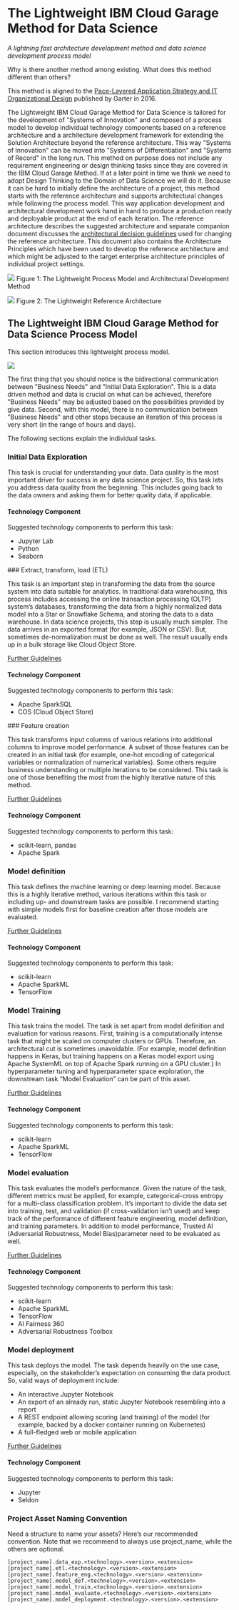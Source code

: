 # The Lightweight IBM Cloud Garage Method for Data Science

*A lightning fast architecture development method and data science development process model*

Why is there another method among existing. What does this method different than others?

This method is aligned to the [Pace-Layered Application Strategy and IT Organizational Design](https://www.gartner.com/binaries/content/assets/events/keywords/applications/apn30/pace-layered-applications-research-report.pdf) published by Garter in 2016.

The Lightweight IBM Cloud Garage Method for Data Science is tailored for the development of "Systems of Innovation" and composed of a process model to develop individual technology components based on a reference architecture and a architecture development framework for extending the Solution Architecture beyond the reference architecture. This way "Systems of Innovation" can be moved into "Systems of Differentiation" and "Systems of Record" in the long run. This method on purpose does not include any requirement engineering or design thinking tasks since they are covered in the IBM Cloud Garage Method. If at a later point in time we think we need to adopt Design Thinking to the Domain of Data Science we will do it. Because it can be hard to initially define the architecture of a project, this method starts with the reference architecture and supports architectural changes while following the process model. This way application development and architectural development work hand in hand to produce a production ready and deployable product at the end of each iteration. The reference architecture describes the suggested architecture and separate companion document discusses the [architectural decision guidelines](../lightweight-architectural-decisions/) used for changing the reference architecture. This document also contains the Architecture Principles which have been used to develop the reference architecture and which might be adjusted to the target enterprise architecture principles of individual project settings.

![](lightweight-process-model.png)
Figure 1: The Lightweight Process Model and Architectural Development Method

![](lightweight_ref_arch.png)
Figure 2: The Lightweight Reference Architecture

## The Lightweight IBM Cloud Garage Method for Data Science Process Model

This section introduces this lightweight process model.

![](lightweight-process-model-figure2.png)

The first thing that you should notice is the bidirectional communication between "Business Needs" and "Initial Data Exploration". This is a data driven method and data is crucial on what can be achieved, therefore "Business Needs" may be adjusted based on the possibilities provided by give data. Second, with this model, there is no communication between "Business Needs" and other steps because an iteration of this process is very short (in the range of hours and days).

The following sections explain the individual tasks.

### Initial Data Exploration

This task is crucial for understanding your data. Data quality is the most important driver for success in any data science project. So, this task lets you address data quality from the beginning. This includes going back to the data owners and asking them for better quality data, if applicable.

#### Technology Component
Suggested technology components to perform this task:

* Jupyter Lab
* Python
* Seaborn

### Extract, transform, load (ETL)

This task is an important step in transforming the data from the source system into data suitable for analytics. In traditional data warehousing, this process includes accessing the online transaction processing (OLTP) system’s databases, transforming the data from a highly normalized data model into a Star or Snowflake Schema, and storing the data to a data warehouse. In data science projects, this step is usually much simpler. The data arrives in an exported format (for example, JSON or CSV). But, sometimes de-normalization must be done as well. The result usually ends up in a bulk storage like Cloud Object Store.

[Further Guidelines](../lightweight-guidelines-data-cleansing)

#### Technology Component

Suggested technology components to perform this task:

* Apache SparkSQL
* COS (Cloud Object Store)

### Feature creation

This task transforms input columns of various relations into additional columns to improve model performance. A subset of those features can be created in an initial task (for example, one-hot encoding of categorical variables or normalization of numerical variables). Some others require business understanding or multiple iterations to be considered. This task is one of those benefiting the most from the highly iterative nature of this method.

[Further Guidelines](../lightweight-guidelines-feature-engineering)

#### Technology Component

Suggested technology components to perform this task:

* scikit-learn, pandas
* Apache Spark

### Model definition

This task defines the machine learning or deep learning model. Because this is a highly iterative method, various iterations within this task or including up- and downstream tasks are possible. I recommend starting with simple models first for baseline creation after those models are evaluated.

[Further Guidelines](../lightweight-guidelines-model-definition)

#### Technology Component


Suggested technology components to perform this task:

* scikit-learn
* Apache SparkML
* TensorFlow

### Model Training

This task trains the model. The task is set apart from model definition and evaluation for various reasons. First, training is a computationally intense task that might be scaled on computer clusters or GPUs. Therefore, an architectural cut is sometimes unavoidable. (For example, model definition happens in Keras, but training happens on a Keras model export using Apache SystemML on top of Apache Spark running on a GPU cluster.) In hyperparameter tuning and hyperparameter space exploration, the downstream task “Model Evaluation” can be part of this asset.

[Further Guidelines](../lightweight-guidelines-model-training)

#### Technology Component


Suggested technology components to perform this task:

* scikit-learn
* Apache SparkML
* TensorFlow

### Model evaluation

This task evaluates the model’s performance. Given the nature of the task, different metrics must be applied, for example, categorical-cross entropy for a multi-class classification problem. It’s important to divide the data set into training, test, and validation (if cross-validation isn’t used) and keep track of the performance of different feature engineering, model definition, and training parameters. In addition to model performance, Trusted AI (Adversarial Robustness, Model Bias)parameter need to be evaluated as well.

[Further Guidelines](../lightweight-guidelines-model-evaluation)

#### Technology Component


Suggested technology components to perform this task:

* scikit-learn
* Apache SparkML
* TensorFlow
* AI Fairness 360
* Adversarial Robustness Toolbox

### Model deployment

This task deploys the model. The task depends heavily on the use case, especially, on the stakeholder’s expectation on consuming the data product. So, valid ways of deployment include:

* An interactive Jupyter Notebook
* An export of an already run, static Jupyter Notebook resembling into a report
* A REST endpoint allowing scoring (and training) of the model (for example, backed by a docker container running on Kubernetes)
* A full-fledged web or mobile application

[Further Guidelines](../lightweight-guidelines-model-deployment)

#### Technology Component

Suggested technology components to perform this task:

* Jupyter
* Seldon


### Project Asset Naming Convention

Need a structure to name your assets? Here’s our recommended convention. Note that we recommend to always use project_name, while the others are optional.

```
[project_name].data_exp.<technology>.<version>.<extension>
[project_name].etl.<technology>.<version>.<extension>
[project_name].feature_eng.<technology>.<version>.<extension>
[project_name].model_def.<technology>.<version>.<extension>
[project_name].model_train.<technology>.<version>.<extension>
[project_name].model_evaluate.<technology>.<version>.<extension>
[project_name].model_deployment.<technology>.<version>.<extension>
```










